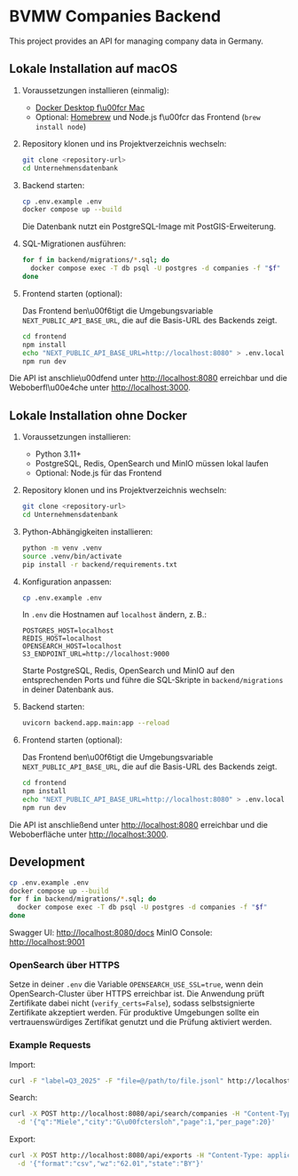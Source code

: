 # BVMW Companies Backend

This project provides an API for managing company data in Germany.

## Lokale Installation auf macOS

1. Voraussetzungen installieren (einmalig):

   - [Docker Desktop f\u00fcr Mac](https://www.docker.com/products/docker-desktop/)
   - Optional: [Homebrew](https://brew.sh/) und Node.js f\u00fcr das Frontend (`brew install node`)

2. Repository klonen und ins Projektverzeichnis wechseln:

   ```bash
   git clone <repository-url>
   cd Unternehmensdatenbank
   ```

3. Backend starten:

   ```bash
   cp .env.example .env
   docker compose up --build
   ```

   Die Datenbank nutzt ein PostgreSQL-Image mit PostGIS-Erweiterung.

4. SQL-Migrationen ausführen:

   ```bash
   for f in backend/migrations/*.sql; do
     docker compose exec -T db psql -U postgres -d companies -f "$f"
   done
   ```

5. Frontend starten (optional):

   Das Frontend ben\u00f6tigt die Umgebungsvariable `NEXT_PUBLIC_API_BASE_URL`, die auf die Basis-URL des Backends zeigt.

    ```bash
    cd frontend
    npm install
    echo "NEXT_PUBLIC_API_BASE_URL=http://localhost:8080" > .env.local
    npm run dev
    ```

Die API ist anschlie\u00dfend unter <http://localhost:8080> erreichbar und die Weboberfl\u00e4che unter <http://localhost:3000>.


## Lokale Installation ohne Docker

1. Voraussetzungen installieren:

   - Python 3.11+
   - PostgreSQL, Redis, OpenSearch und MinIO müssen lokal laufen
   - Optional: Node.js für das Frontend

2. Repository klonen und ins Projektverzeichnis wechseln:

   ```bash
   git clone <repository-url>
   cd Unternehmensdatenbank
   ```

3. Python-Abhängigkeiten installieren:

   ```bash
   python -m venv .venv
   source .venv/bin/activate
   pip install -r backend/requirements.txt
   ```

4. Konfiguration anpassen:

   ```bash
   cp .env.example .env
   ```

   In `.env` die Hostnamen auf `localhost` ändern, z. B.:

   ```
   POSTGRES_HOST=localhost
   REDIS_HOST=localhost
   OPENSEARCH_HOST=localhost
   S3_ENDPOINT_URL=http://localhost:9000
   ```

   Starte PostgreSQL, Redis, OpenSearch und MinIO auf den entsprechenden Ports und führe die SQL-Skripte in `backend/migrations` in deiner Datenbank aus.

5. Backend starten:

   ```bash
   uvicorn backend.app.main:app --reload
   ```

6. Frontend starten (optional):

   Das Frontend ben\u00f6tigt die Umgebungsvariable `NEXT_PUBLIC_API_BASE_URL`, die auf die Basis-URL des Backends zeigt.

    ```bash
    cd frontend
    npm install
    echo "NEXT_PUBLIC_API_BASE_URL=http://localhost:8080" > .env.local
    npm run dev
    ```

Die API ist anschließend unter <http://localhost:8080> erreichbar und die Weboberfläche unter <http://localhost:3000>.


## Development

```bash
cp .env.example .env
docker compose up --build
for f in backend/migrations/*.sql; do
  docker compose exec -T db psql -U postgres -d companies -f "$f"
done
```

Swagger UI: <http://localhost:8080/docs>
MinIO Console: <http://localhost:9001>

### OpenSearch über HTTPS

Setze in deiner `.env` die Variable `OPENSEARCH_USE_SSL=true`, wenn dein OpenSearch-Cluster über HTTPS erreichbar ist.
Die Anwendung prüft Zertifikate dabei nicht (`verify_certs=False`), sodass selbstsignierte Zertifikate akzeptiert werden.
Für produktive Umgebungen sollte ein vertrauenswürdiges Zertifikat genutzt und die Prüfung aktiviert werden.

### Example Requests

Import:
```bash
curl -F "label=Q3_2025" -F "file=@/path/to/file.jsonl" http://localhost:8080/api/imports
```

Search:
```bash
curl -X POST http://localhost:8080/api/search/companies -H "Content-Type: application/json" \
  -d '{"q":"Miele","city":"G\u00fctersloh","page":1,"per_page":20}'
```

Export:
```bash
curl -X POST http://localhost:8080/api/exports -H "Content-Type: application/json" \
  -d '{"format":"csv","wz":"62.01","state":"BY"}'
```

